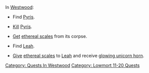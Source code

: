 In [Westwood](:Category:_Westwood "wikilink"):

-   Find [Pyris](Pyris "wikilink").

<!-- -->

-   [Kill](Kill "wikilink") [Pyris](Pyris "wikilink").

<!-- -->

-   [Get](Get "wikilink") [ethereal scales](Ethereal_Scales "wikilink")
    from its corpse.

<!-- -->

-   Find [Leah](Leah "wikilink").

<!-- -->

-   [Give](Give "wikilink") [ethereal
    scales](Ethereal_Scales "wikilink") to [Leah](Leah "wikilink") and
    receive [glowing unicorn horn](Glowing_Unicorn_Horn "wikilink").

[Category: Quests In Westwood](Category:_Quests_In_Westwood "wikilink")
[Category: Lowmort 11-20
Quests](Category:_Lowmort_11-20_Quests "wikilink")
